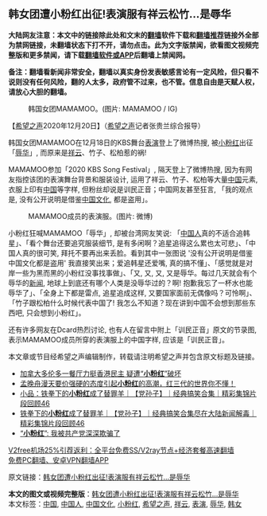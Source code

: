 <h2>韩女团遭小粉红出征!表演服有祥云松竹…是辱华</h2> <p class="notice"><b>大陆网友注意：本文中的链接除此处和文末的<a href="https://github.com/bannedbook/fanqiang" >翻墙</a>软件下载和<a href="https://github.com/killgcd/justmysocks/blob/master/README.md">翻墙推荐</a>链接外全部为禁网链接，未翻墙状态下打不开，请勿点击。此为文字版禁闻，欲看图文视频完整版和更多禁闻，请下载<a href="https://github.com/bannedbook/fanqiang">翻墙软件或APP</a>后翻墙上禁闻网。</p><p>备注：翻墙看新闻非常安全，翻墙以真实身份发表敏感言论有一定风险，但只看不说则没有任何风险，翻的人太多，政府管不过来，也不管。信息自由是天赋人权，请放心大胆的翻墙。</b></p>  <div class="entry"> <figure><figcaption>韩国女团MAMAMOO。(图片: MAMAMOO / IG)</figcaption></figure> <p>【<span class='wp_keywordlink_affiliate'><a href="https://www.soundofhope.org" title="希望之声" target="_blank">希望之声</a></span>2020年12月20日】（<a href="https://www.bannedbook.org/bnews/tag/%e5%b8%8c%e6%9c%9b%e4%b9%8b%e5%a3%b0/" class="st_tag internal_tag" rel="tag" title="标签 希望之声 下的日志">希望之声</a>记者张贵兰综合报导）</p> <p>韩国女团MAMAMOO在12月18日的KBS舞台<a href="https://www.bannedbook.org/bnews/tag/%E8%A1%A8%E6%BC%94/" class="st_tag internal_tag" rel="tag" title="标签 表演 下的日志">表演</a>登上了微博热搜, 被<a href="https://www.bannedbook.org/bnews/tag/%e5%b0%8f%e7%b2%89%e7%ba%a2/" class="st_tag internal_tag" rel="tag" title="标签 小粉红 下的日志">小粉红</a>出征「<a href="https://www.bannedbook.org/bnews/tag/%E8%BE%B1%E5%8D%8E/" class="st_tag internal_tag" rel="tag" title="标签 辱华 下的日志">辱华</a>」, 而原来是<a href="https://www.bannedbook.org/bnews/tag/%E7%A5%A5%E4%BA%91/" class="st_tag internal_tag" rel="tag" title="标签 祥云 下的日志">祥云</a>、竹子、松柏惹的祸!</p> <p></p>  <p>MAMAMOO参加「2020 KBS Song Festival」, 隔天登上了微博热搜, 因为有网友指控该团的表演舞台背景和服装设计, 运用了祥云、竹子、松柏等大量<span class='wp_keywordlink_affiliate'><a href="https://www.bannedbook.org/" title="中国" target="_blank">中国</a></span>元素, 衣服上印有<a href="https://www.bannedbook.org/bnews/tag/%E4%B8%AD%E5%9B%BD/" class="st_tag internal_tag" rel="tag" title="标签 中国 下的日志">中国</a>等字样, 但粉丝却说是训民正音；中国网友甚至狂言, 「我的观点是, 没有公开说明是借鉴<a href="https://www.bannedbook.org/bnews/tag/%E4%B8%AD%E5%9B%BD%E6%96%87%E5%8C%96/" class="st_tag internal_tag" rel="tag" title="标签 中国文化 下的日志">中国文化</a>, 都是盗用」。</p> <figure><figcaption>MAMAMOO成员的表演服。(图片: 微博)</figcaption></figure> </p> <p>小粉红狂喊MAMAMOO「辱华」, 却被台湾网友笑说: 「<a href="https://www.bannedbook.org/bnews/tag/%e4%b8%ad%e5%9b%bd%e4%ba%ba/" class="st_tag internal_tag" rel="tag" title="标签 中国人 下的日志">中国人</a>真的不适合追韩星」、「看个舞台还要追究服装细节, 是有多闲啊？追星追得这么累也太可悲」、「中国人真的很可笑, 拜托不要再出来丢脸。看到其中一张图说 &#x27;没有公开说明是借鉴中国文化都是盗用&#x27; 我直接笑出来；爱追韩星还爱嘴, 真的搞不懂」、「感觉就是对岸一些为黑而黑的小粉红没事找事做」、「又, 又, 又, 又是辱华。每过几天就会有个辱华的<span class='wp_keywordlink_affiliate'><a href="https://www.bannedbook.org/" title="新闻">新闻</a></span>, 地球上到底还有哪个人类是没辱华过的？啊! 抱歉我忘了一杯水也能辱华了」、「全身上下都是雷点, 追星追成这样, 又要国家面前无偶像吗？可怜啊」、「竹子跟松柏什么时候代表中国了! 我怎么不知道？现在讲到中国不会想到那些东西吧, 只会想到小粉红」。</p>  <p>还有许多网友在Dcard热烈讨论, 也有人在留言中附上「训民正音」原文的节录图, 表示MAMAMOO成员所穿的表演服上的中国字样, 应该是「训民正音」。</p> <p></p> <p>本文章或节目经希望之声编辑制作，转载请注明希望之声并包含原文标题及链接。</p>  <ul class='op-related-articles' title='相关阅读'> <li><a href='https://www.bannedbook.org/bnews/ssgc/20201218/1450001.html' target='_blank'>加拿大多伦多一餐厅力挺香港民主 疑遭“<b>小粉红</b>”破坏</a></li> <li><a href='https://www.bannedbook.org/bnews/bannedvideo/20201211/1445465.html' target='_blank'>孟晚舟漫天要价强硬的态度引起<b>小粉红</b>的高潮，红三代的世界你不懂！</a></li> <li><a href='https://www.bannedbook.org/bnews/yule/20201128/1438578.html' target='_blank'>小品：铁拳下的<b>小粉红</b>成了替罪羊｜【党孙子】｜经典搞笑合集｜精彩集锦片段回顾46</a></li> <li><a href='https://www.bannedbook.org/bnews/bannedvideo/20201128/1438530.html' target='_blank'>铁拳下的<b>小粉红</b>成了替罪羊｜【党孙子】｜经典搞笑合集尽在大陆新闻解毒｜精彩集锦片段回顾46</a></li> <li><a href='https://www.bannedbook.org/bnews/comments/20201128/1438405.html' target='_blank'>“<b>小粉红</b>”: 我被共产党深深欺骗了</a></li> </ul> <p class="texttj"> <a href="https://www.bannedbook.org/forum23/topic22702.html" target="_blank">V2free机场25%引荐返利：全平台免费SS/V2ray节点+经济套餐高速翻墙</a><br/> <a href="https://github.com/bannedbook/fanqiang/wiki/%E7%A6%81%E9%97%BB%E7%BD%91%E5%AE%89%E5%8D%93%E7%BF%BB%E5%A2%99%E6%96%B0%E9%97%BBAPP" target="_blank">免费PC翻墙、安卓VPN翻墙APP</a></p><p>原文链接：<a class="src_link"  href="https://www.soundofhope.org/post/455695" target="_blank">韩女团遭小粉红出征!表演服有祥云松竹…是辱华</a></p><a name='sharetosocial'></a>       <div><b>本文的图文或视频完整版</b>：<a href='https://www.bannedbook.org/bnews/comments/20201221/1452044.html'>韩女团遭小粉红出征!表演服有祥云松竹…是辱华</a></div>  </div><!--END ENTRY--> <div class="postfooter"> <div>本文标签：<a href="https://www.bannedbook.org/bnews/tag/%E4%B8%AD%E5%9B%BD/" rel="tag">中国</a>, <a href="https://www.bannedbook.org/bnews/tag/%e4%b8%ad%e5%9b%bd%e4%ba%ba/" rel="tag">中国人</a>, <a href="https://www.bannedbook.org/bnews/tag/%E4%B8%AD%E5%9B%BD%E6%96%87%E5%8C%96/" rel="tag">中国文化</a>, <a href="https://www.bannedbook.org/bnews/tag/%e5%b0%8f%e7%b2%89%e7%ba%a2/" rel="tag">小粉红</a>, <a href="https://www.bannedbook.org/bnews/tag/%e5%b8%8c%e6%9c%9b%e4%b9%8b%e5%a3%b0/" rel="tag">希望之声</a>, <a href="https://www.bannedbook.org/bnews/tag/%E7%A5%A5%E4%BA%91/" rel="tag">祥云</a>, <a href="https://www.bannedbook.org/bnews/tag/%E8%A1%A8%E6%BC%94/" rel="tag">表演</a>, <a href="https://www.bannedbook.org/bnews/tag/%E8%BE%B1%E5%8D%8E/" rel="tag">辱华</a>, <a href="https://www.bannedbook.org/bnews/tag/%E9%9F%A9%E5%A5%B3/" rel="tag">韩女</a></div>  </div><!--END POSTFOOTER--> 